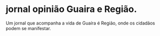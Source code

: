 # jornal opinião Guaira e  Região.
Um jornal que acompanha a vida de Guaíra é Região,  onde os cidadãos podem se manifestar.
